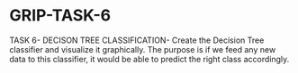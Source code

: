 # GRIP-TASK-6
TASK 6- DECISON TREE CLASSIFICATION- Create the Decision Tree classifier and visualize it graphically. The purpose is if we feed any new data to this classifier, it would be able to predict the right class accordingly.
